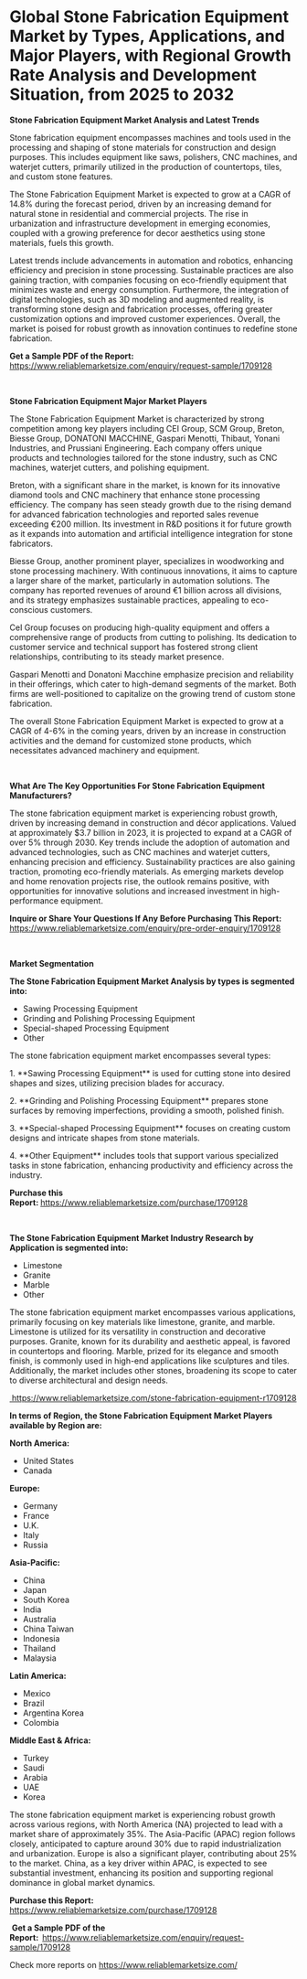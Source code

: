 <p><h1>Global Stone Fabrication Equipment Market by Types, Applications, and Major Players, with Regional Growth Rate Analysis and Development Situation, from 2025 to 2032</h1></p><p><strong>Stone Fabrication Equipment Market Analysis and Latest Trends</strong></p>
<p><p>Stone fabrication equipment encompasses machines and tools used in the processing and shaping of stone materials for construction and design purposes. This includes equipment like saws, polishers, CNC machines, and waterjet cutters, primarily utilized in the production of countertops, tiles, and custom stone features.</p><p>The Stone Fabrication Equipment Market is expected to grow at a CAGR of 14.8% during the forecast period, driven by an increasing demand for natural stone in residential and commercial projects. The rise in urbanization and infrastructure development in emerging economies, coupled with a growing preference for decor aesthetics using stone materials, fuels this growth. </p><p>Latest trends include advancements in automation and robotics, enhancing efficiency and precision in stone processing. Sustainable practices are also gaining traction, with companies focusing on eco-friendly equipment that minimizes waste and energy consumption. Furthermore, the integration of digital technologies, such as 3D modeling and augmented reality, is transforming stone design and fabrication processes, offering greater customization options and improved customer experiences. Overall, the market is poised for robust growth as innovation continues to redefine stone fabrication.</p></p>
<p><strong>Get a Sample PDF of the Report:&nbsp;</strong> <a href="https://www.reliablemarketsize.com/enquiry/request-sample/1709128?utm_campaign=3072&utm_medium=2&utm_source=Github&utm_content=ia&utm_term=10042025&utm_id=stone-fabrication-equipment">https://www.reliablemarketsize.com/enquiry/request-sample/1709128</a></p>
<p>&nbsp;</p>
<p><strong>Stone Fabrication Equipment Major Market Players</strong></p>
<p><p>The Stone Fabrication Equipment Market is characterized by strong competition among key players including CEI Group, SCM Group, Breton, Biesse Group, DONATONI MACCHINE, Gaspari Menotti, Thibaut, Yonani Industries, and Prussiani Engineering. Each company offers unique products and technologies tailored for the stone industry, such as CNC machines, waterjet cutters, and polishing equipment.</p><p>Breton, with a significant share in the market, is known for its innovative diamond tools and CNC machinery that enhance stone processing efficiency. The company has seen steady growth due to the rising demand for advanced fabrication technologies and reported sales revenue exceeding €200 million. Its investment in R&D positions it for future growth as it expands into automation and artificial intelligence integration for stone fabricators.</p><p>Biesse Group, another prominent player, specializes in woodworking and stone processing machinery. With continuous innovations, it aims to capture a larger share of the market, particularly in automation solutions. The company has reported revenues of around €1 billion across all divisions, and its strategy emphasizes sustainable practices, appealing to eco-conscious customers.</p><p>CeI Group focuses on producing high-quality equipment and offers a comprehensive range of products from cutting to polishing. Its dedication to customer service and technical support has fostered strong client relationships, contributing to its steady market presence.</p><p>Gaspari Menotti and Donatoni Macchine emphasize precision and reliability in their offerings, which cater to high-demand segments of the market. Both firms are well-positioned to capitalize on the growing trend of custom stone fabrication.</p><p>The overall Stone Fabrication Equipment Market is expected to grow at a CAGR of 4-6% in the coming years, driven by an increase in construction activities and the demand for customized stone products, which necessitates advanced machinery and equipment.</p></p>
<p>&nbsp;</p>
<p><strong>What Are The Key Opportunities For Stone Fabrication Equipment Manufacturers?</strong></p>
<p><p>The stone fabrication equipment market is experiencing robust growth, driven by increasing demand in construction and décor applications. Valued at approximately $3.7 billion in 2023, it is projected to expand at a CAGR of over 5% through 2030. Key trends include the adoption of automation and advanced technologies, such as CNC machines and waterjet cutters, enhancing precision and efficiency. Sustainability practices are also gaining traction, promoting eco-friendly materials. As emerging markets develop and home renovation projects rise, the outlook remains positive, with opportunities for innovative solutions and increased investment in high-performance equipment.</p></p>
<p><strong>Inquire or Share Your Questions If Any Before Purchasing This Report:</strong> <a href="https://www.reliablemarketsize.com/enquiry/pre-order-enquiry/1709128?utm_campaign=3072&utm_medium=2&utm_source=Github&utm_content=ia&utm_term=10042025&utm_id=stone-fabrication-equipment">https://www.reliablemarketsize.com/enquiry/pre-order-enquiry/1709128</a></p>
<p>&nbsp;</p>
<p><strong>Market Segmentation</strong></p>
<p><strong>The Stone Fabrication Equipment Market Analysis by types is segmented into:</strong></p>
<p><ul><li>Sawing Processing Equipment</li><li>Grinding and Polishing Processing Equipment</li><li>Special-shaped Processing Equipment</li><li>Other</li></ul></p>
<p><p>The stone fabrication equipment market encompasses several types: </p><p>1. **Sawing Processing Equipment** is used for cutting stone into desired shapes and sizes, utilizing precision blades for accuracy.</p><p>2. **Grinding and Polishing Processing Equipment** prepares stone surfaces by removing imperfections, providing a smooth, polished finish. </p><p>3. **Special-shaped Processing Equipment** focuses on creating custom designs and intricate shapes from stone materials.</p><p>4. **Other Equipment** includes tools that support various specialized tasks in stone fabrication, enhancing productivity and efficiency across the industry.</p></p>
<p><strong>Purchase this Report:&nbsp;</strong><a href="https://www.reliablemarketsize.com/purchase/1709128?utm_campaign=3072&utm_medium=2&utm_source=Github&utm_content=ia&utm_term=10042025&utm_id=stone-fabrication-equipment">https://www.reliablemarketsize.com/purchase/1709128</a></p>
<p>&nbsp;</p>
<p><strong>The Stone Fabrication Equipment Market Industry Research by Application is segmented into:</strong></p>
<p><ul><li>Limestone</li><li>Granite</li><li>Marble</li><li>Other</li></ul></p>
<p><p>The stone fabrication equipment market encompasses various applications, primarily focusing on key materials like limestone, granite, and marble. Limestone is utilized for its versatility in construction and decorative purposes. Granite, known for its durability and aesthetic appeal, is favored in countertops and flooring. Marble, prized for its elegance and smooth finish, is commonly used in high-end applications like sculptures and tiles. Additionally, the market includes other stones, broadening its scope to cater to diverse architectural and design needs.</p></p>
<p><a href="https://www.reliablemarketsize.com/stone-fabrication-equipment-r1709128?utm_campaign=3072&utm_medium=2&utm_source=Github&utm_content=ia&utm_term=10042025&utm_id=stone-fabrication-equipment">&nbsp;https://www.reliablemarketsize.com/stone-fabrication-equipment-r1709128</a></p>
<p><strong>In terms of Region, the Stone Fabrication Equipment Market Players available by Region are:</strong></p>
<p>
    <p> <strong> North America: </strong>
        <ul>
            <li>United States</li>
            <li>Canada</li>
        </ul>
        </p> 
    <p> <strong> Europe: </strong>
        <ul>
            <li>Germany</li>
            <li>France</li>
            <li>U.K.</li>
            <li>Italy</li>
            <li>Russia</li>
        </ul>
        </p> 
    <p> <strong> Asia-Pacific: </strong>
        <ul>
            <li>China</li>
            <li>Japan</li>
            <li>South Korea</li>
            <li>India</li>
            <li>Australia</li>
            <li>China Taiwan</li>
            <li>Indonesia</li>
            <li>Thailand</li>
            <li>Malaysia</li>
        </ul>
        </p> 
    <p> <strong> Latin America: </strong>
        <ul>
            <li>Mexico</li>
            <li>Brazil</li>
            <li>Argentina Korea</li>
            <li>Colombia</li>
        </ul>
        </p> 
    <p> <strong> Middle East & Africa: </strong>
        <ul>
            <li>Turkey</li>
            <li>Saudi</li>
            <li>Arabia</li>
            <li>UAE</li>
            <li>Korea</li>
        </ul>
    </p>
    </p>
<p><p>The stone fabrication equipment market is experiencing robust growth across various regions, with North America (NA) projected to lead with a market share of approximately 35%. The Asia-Pacific (APAC) region follows closely, anticipated to capture around 30% due to rapid industrialization and urbanization. Europe is also a significant player, contributing about 25% to the market. China, as a key driver within APAC, is expected to see substantial investment, enhancing its position and supporting regional dominance in global market dynamics.</p></p>
<p><strong>Purchase this Report: </strong><a href="https://www.reliablemarketsize.com/purchase/1709128?utm_campaign=3072&utm_medium=2&utm_source=Github&utm_content=ia&utm_term=10042025&utm_id=stone-fabrication-equipment">https://www.reliablemarketsize.com/purchase/1709128</a></p>
<p>&nbsp;<strong>Get a Sample PDF of the Report:&nbsp;&nbsp;</strong><a href="https://www.reliablemarketsize.com/enquiry/request-sample/1709128?utm_campaign=3072&utm_medium=2&utm_source=Github&utm_content=ia&utm_term=10042025&utm_id=stone-fabrication-equipment">https://www.reliablemarketsize.com/enquiry/request-sample/1709128</a></p>
<p><strong></strong></p>
<p>Check more reports on <a href="https://www.reliablemarketsize.com/?utm_campaign=3072&utm_medium=2&utm_source=Github&utm_content=ia&utm_term=10042025&utm_id=stone-fabrication-equipment">https://www.reliablemarketsize.com/</a></p>